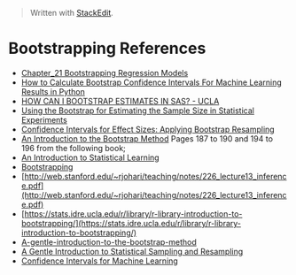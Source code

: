 


> Written with [StackEdit](https://stackedit.io/).

# Bootstrapping References

- [Chapter_21 Bootstrapping Regression Models](http://www.sagepub.com/sites/default/files/upm-binaries/21122_Chapter_21.pdf)
- [How to Calculate Bootstrap Confidence Intervals For Machine Learning Results in Python](https://machinelearningmastery.com/calculate-bootstrap-confidence-intervals-machine-learning-results-python/)
- [HOW CAN I BOOTSTRAP ESTIMATES IN SAS? - UCLA](https://stats.idre.ucla.edu/sas/faq/how-can-i-bootstrap-estimates-in-sas/)
- [Using the Bootstrap for Estimating the Sample Size in Statistical Experiments](https://pdfs.semanticscholar.org/c39b/24fe237486bce3cc7a3124efc864051b39a6.pdf)
- [Confidence Intervals for Effect Sizes: Applying Bootstrap Resampling](https://pareonline.net/getvn.asp?v=21&n=5)
- [An Introduction to the Bootstrap Method](https://towardsdatascience.com/an-introduction-to-the-bootstrap-method-58bcb51b4d60)
Pages 187 to 190 and 194 to 196 from the following book;
- [An Introduction to Statistical Learning](http://faculty.marshall.usc.edu/gareth-james/ISL/)
- [Bootstrapping](http://homepage.stat.uiowa.edu/~rdecook/stat3200/notes/bootstrap_4pp.pdf)
- [http://web.stanford.edu/~rjohari/teaching/notes/226_lecture13_inference.pdf](http://web.stanford.edu/~rjohari/teaching/notes/226_lecture13_inference.pdf)
- [https://stats.idre.ucla.edu/r/library/r-library-introduction-to-bootstrapping/](https://stats.idre.ucla.edu/r/library/r-library-introduction-to-bootstrapping/)
- [A-gentle-introduction-to-the-bootstrap-method](https://machinelearningmastery.com/a-gentle-introduction-to-the-bootstrap-method/)
- [A Gentle Introduction to Statistical Sampling and Resampling](https://machinelearningmastery.com/statistical-sampling-and-resampling/)
- [Confidence Intervals for Machine Learning](https://machinelearningmastery.com/confidence-intervals-for-machine-learning/)
<!--stackedit_data:
eyJoaXN0b3J5IjpbLTE0Njk0OTE1OTYsMTAzODc0NzA1OCwxNj
UxMzg4MTAyLDY1ODI2ODA4OCw2OTYzMTE0NjAsMTI0MTA4NzU5
NywtMTc0NjA0MjMyM119
-->